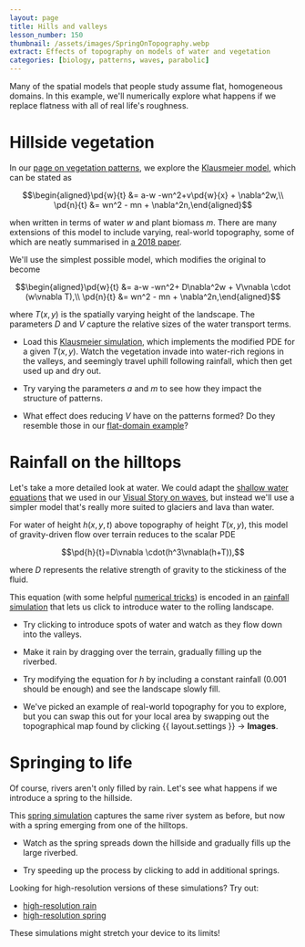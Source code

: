 ```yaml
---
layout: page
title: Hills and valleys
lesson_number: 150
thumbnail: /assets/images/SpringOnTopography.webp
extract: Effects of topography on models of water and vegetation
categories: [biology, patterns, waves, parabolic]
---
```


Many of the spatial models that people study assume flat, homogeneous domains. In this example, we'll numerically explore what happens if we replace flatness with all of real life's roughness.

# Hillside vegetation

In our [page on vegetation patterns](/mathematical-biology/vegetation-patterns), we explore the [Klausmeier model](https://www.science.org/doi/full/10.1126/science.284.5421.1826), which can be stated as

$$\begin{aligned}\pd{w}{t} &= a-w -wn^2+v\pd{w}{x} + \nabla^2w,\\ \pd{n}{t} &= wn^2 - mn + \nabla^2n,\end{aligned}$$

when written in terms of water $w$ and plant biomass $m$. There are many extensions of this model to include varying, real-world topography, some of which are neatly summarised in [a 2018 paper](https://royalsocietypublishing.org/doi/10.1098/rsif.2018.0508). 

We'll use the simplest possible model, which modifies the original to become

$$\begin{aligned}\pd{w}{t} &= a-w -wn^2+ D\nabla^2w + V\vnabla \cdot (w\vnabla T),\\ \pd{n}{t} &= wn^2 - mn + \nabla^2n,\end{aligned}$$

where $T(x,y)$ is the spatially varying height of the landscape. The parameters $D$ and $V$ capture the relative sizes of the water transport terms.

* Load this [Klausmeier simulation](/sim/?preset=KlausmeierOnTopography), which implements the modified PDE for a given $T(x,y)$. Watch the vegetation invade into water-rich regions in the valleys, and seemingly travel uphill following rainfall, which then get used up and dry out.

* Try varying the parameters $a$ and $m$ to see how they impact the structure of patterns. 

* What effect does reducing $V$ have on the patterns formed? Do they resemble those in our [flat-domain example](/mathematical-biology/vegetation-patterns)?

# Rainfall on the hilltops

Let's take a more detailed look at water. We could adapt the [shallow water equations](https://en.m.wikipedia.org/wiki/Shallow_water_equations) that we used in our [Visual Story on waves](/visual-stories/ripples), but instead we'll use a simpler model that's really more suited to glaciers and lava than water.

For water of height $h(x,y,t)$ above topography of height $T(x,y)$, this model of gravity-driven flow over terrain reduces to the scalar PDE

$$\pd{h}{t}=D\vnabla \cdot(h^3\vnabla(h+T)),$$

where $D$ represents the relative strength of gravity to the stickiness of the fluid. 

This equation (with some helpful [numerical tricks](https://en.wikipedia.org/wiki/Flux_limiter)) is encoded in an [rainfall simulation](/sim/?preset=WaterOnTopography) that lets us click to introduce water to the rolling landscape.

* Try clicking to introduce spots of water and watch as they flow down into the valleys.

* Make it rain by dragging over the terrain, gradually filling up the riverbed.

* Try modifying the equation for $h$ by including a constant rainfall (0.001 should be enough) and see the landscape slowly fill.

* We've picked an example of real-world topography for you to explore, but you can swap this out for your local area by swapping out the topographical map found by clicking <span class='click_sequence'>{{ layout.settings }} → **Images**.</span>

# Springing to life

Of course, rivers aren't only filled by rain. Let's see what happens if we introduce a spring to the hillside. 

This [spring simulation](/sim/?preset=WaterOnTopographySpring) captures the same river system as before, but now with a spring emerging from one of the hilltops.

* Watch as the spring spreads down the hillside and gradually fills up the large riverbed.

* Try speeding up the process by clicking to add in additional springs.

Looking for high-resolution versions of these simulations? Try out:

* [high-resolution rain](/sim/?preset=WaterOnTopographyHighres)
* [high-resolution spring](/sim/?preset=WaterOnTopographySpringHighres) 

These simulations might stretch your device to its limits!
